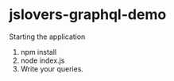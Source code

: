 # jslovers-graphql-demo

Starting the application 

1. npm install
2. node index.js
4. Write your queries.
